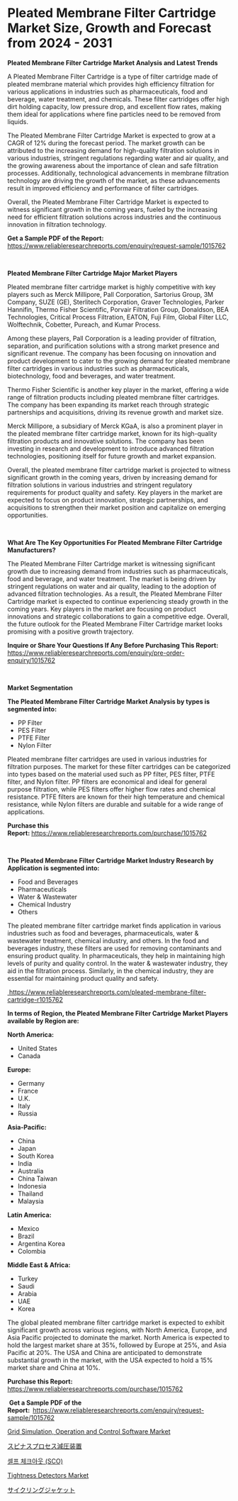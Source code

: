 <p><h1>Pleated Membrane Filter Cartridge Market Size, Growth and Forecast from 2024 - 2031</h1></p><p><strong>Pleated Membrane Filter Cartridge Market Analysis and Latest Trends</strong></p>
<p><p>A Pleated Membrane Filter Cartridge is a type of filter cartridge made of pleated membrane material which provides high efficiency filtration for various applications in industries such as pharmaceuticals, food and beverage, water treatment, and chemicals. These filter cartridges offer high dirt holding capacity, low pressure drop, and excellent flow rates, making them ideal for applications where fine particles need to be removed from liquids.</p><p>The Pleated Membrane Filter Cartridge Market is expected to grow at a CAGR of 12% during the forecast period. The market growth can be attributed to the increasing demand for high-quality filtration solutions in various industries, stringent regulations regarding water and air quality, and the growing awareness about the importance of clean and safe filtration processes. Additionally, technological advancements in membrane filtration technology are driving the growth of the market, as these advancements result in improved efficiency and performance of filter cartridges.</p><p>Overall, the Pleated Membrane Filter Cartridge Market is expected to witness significant growth in the coming years, fueled by the increasing need for efficient filtration solutions across industries and the continuous innovation in filtration technology.</p></p>
<p><strong>Get a Sample PDF of the Report:&nbsp;</strong> <a href="https://www.reliableresearchreports.com/enquiry/request-sample/1015762">https://www.reliableresearchreports.com/enquiry/request-sample/1015762</a></p>
<p>&nbsp;</p>
<p><strong>Pleated Membrane Filter Cartridge Major Market Players</strong></p>
<p><p>Pleated membrane filter cartridge market is highly competitive with key players such as Merck Millipore, Pall Corporation, Sartorius Group, 3M Company, SUZE (GE), Sterlitech Corporation, Graver Technologies, Parker Hannifin, Thermo Fisher Scientific, Porvair Filtration Group, Donaldson, BEA Technologies, Critical Process Filtration, EATON, Fuji Film, Global Filter LLC, Wolftechnik, Cobetter, Pureach, and Kumar Process.</p><p>Among these players, Pall Corporation is a leading provider of filtration, separation, and purification solutions with a strong market presence and significant revenue. The company has been focusing on innovation and product development to cater to the growing demand for pleated membrane filter cartridges in various industries such as pharmaceuticals, biotechnology, food and beverages, and water treatment.</p><p>Thermo Fisher Scientific is another key player in the market, offering a wide range of filtration products including pleated membrane filter cartridges. The company has been expanding its market reach through strategic partnerships and acquisitions, driving its revenue growth and market size.</p><p>Merck Millipore, a subsidiary of Merck KGaA, is also a prominent player in the pleated membrane filter cartridge market, known for its high-quality filtration products and innovative solutions. The company has been investing in research and development to introduce advanced filtration technologies, positioning itself for future growth and market expansion.</p><p>Overall, the pleated membrane filter cartridge market is projected to witness significant growth in the coming years, driven by increasing demand for filtration solutions in various industries and stringent regulatory requirements for product quality and safety. Key players in the market are expected to focus on product innovation, strategic partnerships, and acquisitions to strengthen their market position and capitalize on emerging opportunities.</p></p>
<p>&nbsp;</p>
<p><strong>What Are The Key Opportunities For Pleated Membrane Filter Cartridge Manufacturers?</strong></p>
<p><p>The Pleated Membrane Filter Cartridge market is witnessing significant growth due to increasing demand from industries such as pharmaceuticals, food and beverage, and water treatment. The market is being driven by stringent regulations on water and air quality, leading to the adoption of advanced filtration technologies. As a result, the Pleated Membrane Filter Cartridge market is expected to continue experiencing steady growth in the coming years. Key players in the market are focusing on product innovations and strategic collaborations to gain a competitive edge. Overall, the future outlook for the Pleated Membrane Filter Cartridge market looks promising with a positive growth trajectory.</p></p>
<p><strong>Inquire or Share Your Questions If Any Before Purchasing This Report:</strong> <a href="https://www.reliableresearchreports.com/enquiry/pre-order-enquiry/1015762">https://www.reliableresearchreports.com/enquiry/pre-order-enquiry/1015762</a></p>
<p>&nbsp;</p>
<p><strong>Market Segmentation</strong></p>
<p><strong>The Pleated Membrane Filter Cartridge Market Analysis by types is segmented into:</strong></p>
<p><ul><li>PP Filter</li><li>PES Filter</li><li>PTFE Filter</li><li>Nylon Filter</li></ul></p>
<p><p>Pleated membrane filter cartridges are used in various industries for filtration purposes. The market for these filter cartridges can be categorized into types based on the material used such as PP filter, PES filter, PTFE filter, and Nylon filter. PP filters are economical and ideal for general purpose filtration, while PES filters offer higher flow rates and chemical resistance. PTFE filters are known for their high temperature and chemical resistance, while Nylon filters are durable and suitable for a wide range of applications.</p></p>
<p><strong>Purchase this Report:&nbsp;</strong><a href="https://www.reliableresearchreports.com/purchase/1015762">https://www.reliableresearchreports.com/purchase/1015762</a></p>
<p>&nbsp;</p>
<p><strong>The Pleated Membrane Filter Cartridge Market Industry Research by Application is segmented into:</strong></p>
<p><ul><li>Food and Beverages</li><li>Pharmaceuticals</li><li>Water & Wastewater</li><li>Chemical Industry</li><li>Others</li></ul></p>
<p><p>The pleated membrane filter cartridge market finds application in various industries such as food and beverages, pharmaceuticals, water & wastewater treatment, chemical industry, and others. In the food and beverages industry, these filters are used for removing contaminants and ensuring product quality. In pharmaceuticals, they help in maintaining high levels of purity and quality control. In the water & wastewater industry, they aid in the filtration process. Similarly, in the chemical industry, they are essential for maintaining product quality and safety.</p></p>
<p><a href="https://www.reliableresearchreports.com/pleated-membrane-filter-cartridge-r1015762">&nbsp;https://www.reliableresearchreports.com/pleated-membrane-filter-cartridge-r1015762</a></p>
<p><strong>In terms of Region, the Pleated Membrane Filter Cartridge Market Players available by Region are:</strong></p>
<p>
    <p> <strong> North America: </strong>
        <ul>
            <li>United States</li>
            <li>Canada</li>
        </ul>
        </p> 
    <p> <strong> Europe: </strong>
        <ul>
            <li>Germany</li>
            <li>France</li>
            <li>U.K.</li>
            <li>Italy</li>
            <li>Russia</li>
        </ul>
        </p> 
    <p> <strong> Asia-Pacific: </strong>
        <ul>
            <li>China</li>
            <li>Japan</li>
            <li>South Korea</li>
            <li>India</li>
            <li>Australia</li>
            <li>China Taiwan</li>
            <li>Indonesia</li>
            <li>Thailand</li>
            <li>Malaysia</li>
        </ul>
        </p> 
    <p> <strong> Latin America: </strong>
        <ul>
            <li>Mexico</li>
            <li>Brazil</li>
            <li>Argentina Korea</li>
            <li>Colombia</li>
        </ul>
        </p> 
    <p> <strong> Middle East & Africa: </strong>
        <ul>
            <li>Turkey</li>
            <li>Saudi</li>
            <li>Arabia</li>
            <li>UAE</li>
            <li>Korea</li>
        </ul>
    </p>
    </p>
<p><p>The global pleated membrane filter cartridge market is expected to exhibit significant growth across various regions, with North America, Europe, and Asia Pacific projected to dominate the market. North America is expected to hold the largest market share at 35%, followed by Europe at 25%, and Asia Pacific at 20%. The USA and China are anticipated to demonstrate substantial growth in the market, with the USA expected to hold a 15% market share and China at 10%.</p></p>
<p><strong>Purchase this Report: </strong><a href="https://www.reliableresearchreports.com/purchase/1015762">https://www.reliableresearchreports.com/purchase/1015762</a></p>
<p>&nbsp;<strong>Get a Sample PDF of the Report:&nbsp;&nbsp;</strong><a href="https://www.reliableresearchreports.com/enquiry/request-sample/1015762">https://www.reliableresearchreports.com/enquiry/request-sample/1015762</a></p>
<p><strong></strong></p>
<p><p><a href="https://github.com/LiamKanenood/Market-Research-Report-List-1/blob/main/grid-simulation-operation-and-control-software-market.md">Grid Simulation, Operation and Control Software Market</a></p><p><a href="https://medium.com/@amandasantosxavier51/%E6%A4%8E%E5%BC%93%E9%96%93%E5%AD%94%E6%B8%9B%E5%9C%A7%E8%A3%85%E7%BD%AE%E5%B8%82%E5%A0%B4%E8%A6%8F%E6%A8%A1-%E5%B8%82%E5%A0%B4%E8%A6%8B%E9%80%9A%E3%81%97%E3%81%A8%E5%B8%82%E5%A0%B4%E4%BA%88%E6%B8%AC-2024%E5%B9%B4%E3%81%8B%E3%82%892031%E5%B9%B4-1ba6c6aae049">スピナスプロセス減圧装置</a></p><p><a href="https://medium.com/@jonatanjast1928/%EC%9E%90%EA%B0%80%EA%B2%B0%EC%A0%9C-%EC%8B%9C%EC%8A%A4%ED%85%9C-sco-%EC%8B%9C%EC%9E%A5-%EA%B2%BD%EC%9F%81-%EB%B6%84%EC%84%9D-%EC%8B%9C%EC%9E%A5-%EB%8F%99%ED%96%A5-%EB%B0%8F-2031%EB%85%84%EA%B9%8C%EC%A7%80%EC%9D%98-%EC%98%88%EC%B8%A1-47ae773594f6">셀프 체크아웃 (SCO)</a></p><p><a href="https://issuu.com/reportprime-2/docs/tightness-detectors-market-size-2030.pptx">Tightness Detectors Market</a></p><p><a href="https://medium.com/@ebbkautzer/%E8%87%AA%E8%BB%A2%E8%BB%8A%E3%82%B8%E3%83%A3%E3%82%B1%E3%83%83%E3%83%88%E3%81%AE%E5%B8%82%E5%A0%B4%E8%A6%8F%E6%A8%A1-%E5%B8%82%E5%A0%B4%E5%B1%95%E6%9C%9B%E3%81%A8%E5%B8%82%E5%A0%B4%E4%BA%88%E6%B8%AC-2024%E5%B9%B4%E3%81%8B%E3%82%892031%E5%B9%B4-02f1390d6ec9">サイクリングジャケット</a></p></p>